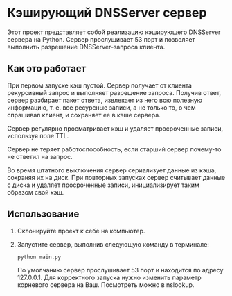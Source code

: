 # Кэширующий DNSServer сервер

Этот проект представляет собой реализацию кэширующего DNSServer сервера на Python. Сервер прослушивает 53 порт и позволяет выполнить разрешение DNSServer-запроса клиента.

## Как это работает

При первом запуске кэш пустой. Сервер получает от клиента рекурсивный запрос и выполняет разрешение запроса. Получив ответ, сервер разбирает пакет ответа, извлекает из него всю полезную информацию, т. е. все ресурсные записи, а не только то, о чем спрашивал клиент, и сохраняет ее в кэше сервера. 

Сервер регулярно просматривает кэш и удаляет просроченные записи, используя поле TTL.

Сервер не теряет работоспособность, если старший сервер почему-то не ответил на запрос. 

Во время штатного выключения сервер сериализует данные из кэша, сохраняя их на диск. При повторных запусках сервер считывает данные с диска и удаляет просроченные записи, инициализирует таким образом свой кэш.

## Использование

1. Склонируйте проект к себе на компьютер.
2. Запустите сервер, выполнив следующую команду в терминале:

   ```
   python main.py
   ```
   
   По умолчанию сервер прослушивает 53 порт и находится по адресу 127.0.0.1. Для корректного запуска нужно изменить параметр корневого сервера на Ваш. Посмотреть можно в nslookup.
